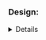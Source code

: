 ### Design:
<details about implementation such as data structures and algorithms used>

### Time Complexity:
<Big O notation with brief explanation>

### Space Complexity:
<Big O notation with brief explanation>

# for problem for i went simple and i check if user in group. group is an array so is going to be O(n) will check the whole array to find the user.
